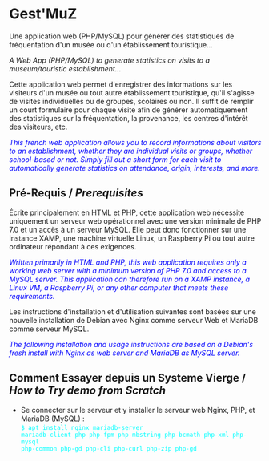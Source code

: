 # Gest'MuZ
Une application web (PHP/MySQL) pour générer des statistiques de fréquentation d'un musée ou d'un établissement touristique...

*A Web App (PHP/MySQL) to generate statistics on visits to a museum/touristic establishment...*

Cette application web permet d'enregistrer des informations sur les visiteurs d'un musée ou tout autre établissement touristique, qu'il s'agisse de visites individuelles ou de groupes, scolaires ou non.
Il suffit de remplir un court formulaire pour chaque visite afin de générer automatiquement des statistiques sur la fréquentation, la provenance, les centres d'intérêt des visiteurs, etc.

<span style="color:blue">*This french web application allows you to record informations about visitors to an establishment, whether they are individual visits or groups, whether school-based or not.
Simply fill out a short form for each visit to automatically generate statistics on attendance, origin, interests, and more.*</span>

## Pré-Requis / *Prerequisites*
Écrite principalement en HTML et PHP, cette application web nécessite uniquement un serveur web opérationnel avec une version minimale de PHP 7.0 et un accès à un serveur MySQL. Elle peut donc fonctionner sur une instance XAMP, une machine virtuelle Linux, un Raspberry Pi ou tout autre ordinateur répondant à ces exigences.

<span style="color:blue">*Written primarily in HTML and PHP, this web application requires only a working web server with a minimum version of PHP 7.0 and access to a MySQL server. This application can therefore run on a XAMP instance, a Linux VM, a Raspberry Pi, or any other computer that meets these requirements.*</span>

Les instructions d'installation et d'utilisation suivantes sont basées sur une nouvelle installation de Debian avec Nginx comme serveur Web et MariaDB comme serveur MySQL.

<span style="color:blue">*The following installation and usage instructions are based on a Debian's fresh install with Nginx as web server and MariaDB as MySQL server.*</span>

## Comment Essayer depuis un Systeme Vierge / *How to Try demo from Scratch*

* Se connecter sur le serveur et y installer le serveur web Nginx, PHP, et MariaDB (MySQL) :  
<code style="color : cyan">$ apt install nginx mariadb-server mariadb-client php php-fpm php-mbstring php-bcmath php-xml php-mysql php-common php-gd php-cli php-curl php-zip php-gd</code>


